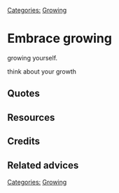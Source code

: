 [Categories:](../Categories/index.md) [Growing](../Categories/Growing.md)
# Embrace growing

growing yourself.

think about your growth

## Quotes

## Resources

## Credits

## Related advices


[Categories:](../Categories/index.md) [Growing](../Categories/Growing.md)